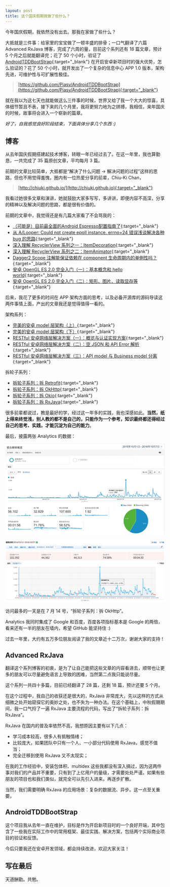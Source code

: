 ```yaml
---
layout: post
title: 这个国庆假期我做了些什么？
---
```


今年国庆假期，我依然没有出去。那我在家做了些什么？

大抵就是三件事：给家里的宝宝做了一顿丰盛的排骨；一口气翻译了六篇 Advanced RxJava 博客，完成了六周的量，目前这个系列还有 18 篇文章，预计 5 个月之后就能翻译完；花了 50 个小时，验证了 [AndroidTDDBootStrap](https://github.com/Piasy/AndroidTDDBootStrap){:target="_blank"} 在开启安卓新项目时的强大优势，怎么验证的？花了 50 个小时，就开发出了一个复杂的信息中心 APP 1.0 版本，架构先进，可维护性与可扩展性极佳。

> [https://github.com/Piasy/AndroidTDDBootStrap](https://github.com/Piasy/AndroidTDDBootStrap){:target="_blank"}

就在我以为这七天也就能做这么三件事的时候，世界又给了我一个大大的惊喜，具体细节暂且不表，接下来的几个月里，我将更努力地为之拼搏，我相信，来年国庆的时候，故事将会进入一个崭新的篇章。

_好了，自我感觉良好阶段结束，下面具体分享几个东西 :)_

## 博客

从去年国庆假期搭建起技术博客，转眼一年已经过去了。在这一年里，我也算勤恳，一共完成了 35 篇原创文章，平均每月 3 篇。

前期的文章比较简单，大抵都是“解决了什么问题 -> 解决问题的过程”这样的思路，但也不用觉得羞愧，圈内有一位热爱分享的前辈，Chiu-Ki Chan，

> [http://chiuki.github.io/](http://chiuki.github.io){:target="_blank"}

我看过她很多文章和演讲，她就鼓励大家多写写，多讲讲，即便内容不高深，分享的精神以及解决问题的思路，都是很有价值的。

前期的文章中，我觉得还是有几篇大家看了不会骂我的：

+ [（可能是）目前最全面的Android Espresso配置指南了](/2016/03/13/Android-Espresso-test-start/index.html){:target="_blank"}
+ [从 A/Looper: Could not create epoll instance. errno=24 错误浅谈解决各种 bug 的思路](/2016/03/16/Looper-crash/index.html){:target="_blank"}
+ [深入理解 RecyclerView 系列之一：ItemDecoration](/2016/03/26/Insight-Android-RecyclerView-ItemDecoration/index.html){:target="_blank"}
+ [深入理解 RecyclerView 系列之二：ItemAnimator](/2016/04/04/Insight-Android-RecyclerView-ItemAnimator/index.html){:target="_blank"}
+ [Dagger2 Scope 注解能保证依赖在 component 生命周期内的单例性吗？](/2016/04/11/Dagger2-Scope-Instance/index.html){:target="_blank"}
+ [安卓 OpenGL ES 2.0 完全入门（一）：基本概念和 hello world](/2016/06/07/Open-gl-es-android-2-part-1/index.html){:target="_blank"}
+ [安卓 OpenGL ES 2.0 完全入门（二）：矩形、图片、读取显存等](/2016/06/14/Open-gl-es-android-2-part-2/index.html){:target="_blank"}

后来，我花了更多的时间在 APP 架构方面的思考，以及必备开源库的源码导读这两件事情上面，产出的文章我还是觉得值得一看的。

架构系列：

+ [完美的安卓 model 层架构（上）](/2016/05/06/Perfect-Android-Model-Layer/index.html){:target="_blank"}
+ [完美的安卓 model 层架构（下）](/2016/05/12/Perfect-Android-Model-Layer-2/index.html){:target="_blank"}
+ [RESTful 安卓网络层解决方案（一）：概览与认证实现方案](/2016/08/29/RESTful-Android-Network-Solution-1/index.html){:target="_blank"}
+ [RESTful 安卓网络层解决方案（二）：空 JSON 和 API Error 解析](/2016/09/04/RESTful-Android-Network-Solution-2/index.html){:target="_blank"}
+ [RESTful 安卓网络层解决方案（三）：API model 与 Business model 分离](/2016/09/04/RESTful-Android-Network-Solution-3/index.html){:target="_blank"}

拆轮子系列：

+ [拆轮子系列：拆 Retrofit](/2016/06/25/Understand-Retrofit/index.html){:target="_blank"}
+ [拆轮子系列：拆 OkHttp](/2016/07/11/Understand-OkHttp/index.html){:target="_blank"}
+ [拆轮子系列：拆 Okio](/2016/08/04/Understand-Okio/index.html){:target="_blank"}
+ [拆轮子系列：拆 RxJava](/2016/09/15/Understand-RxJava/index.html){:target="_blank"}

很多前辈都说过，教是最好的学，经过这一年多的实践，我也深感如此。**当然，纸上得来终觉浅，别人教的都不是自己的，只能作为一个参考，知识最终都还得经过自己的思考、实践，才能沉淀为自己的能力**。

最后，披露两张 Analytics 的数据：

![blog_google_analytics_201510_2016_10.png](/img/201610/blog_google_analytics_201510_2016_10.png)

![blog_baidu_analytics_201603_2016_10.png](/img/201610/blog_baidu_analytics_201603_2016_10.png)

访问最多的一天是在 7 月 14 号，“拆轮子系列：拆 OkHttp”。

Analytics 我同时集成了 Google 和百度，百度各项指标基本是 Google 的两倍，看来还有一半的朋友在墙内，希望 GitHub 能坚持住 :)

过去一年里，大约有五万多位朋友阅读了我的文章近十二万次，谢谢大家的支持！

## Advanced RxJava

翻译这个系列博客的初衷，是为了让自己能把这些文章的内容看进去，顺带也让更多的朋友可以尽量避免语言上导致的困难，当然第二点我只能说尽量。

这个系列一共四十多篇，目前已经翻译了 28 篇，还剩 18 篇，预计还要 5 个月。

在这个过程中，我自己的收获还是很大的，RxJava 非常庞大，先以这样的方式从细微之处开始窥探它的奥妙之处，也不失为一种办法。在这个基础上，中秋假期期间，我一口气捋了一遍 RxJava 主要流程的代码，写出了“拆轮子系列：拆 RxJava”。

RxJava 在国内的普及率依然不高，我想原因主要有以下几点：

+ 学习成本较高，很多人有抵触情绪；
+ 比较庞大，如果团队中只有一个人、一小部分代码使用 RxJava，感觉不值当；
+ 完全迁移到使用 RxJava 又不太现实；

在我的工作经验中，安装包体积、multidex 这些我都没有深入搞过，因为这两件事对我们的产品并不重要，只有到了上亿用户的量级，才需要处处严谨。如果有些朋友的项目也和我们类似，就完全可以先引入进来，再逐步扩散。

当然，我们需要明确 RxJava 的应用场景：复杂的数据流、异步。这一点至关重要。

## AndroidTDDBootStrap

这个项目我从去年一直在维护，目标是作为开启新项目时的一个良好开端，其中包含了一些我在实际工作中的常用框架、最佳实践、解决方案，包括两个实际商业项目的验证和反馈。

今后只要我还在安卓开发领域，都会持续改进，欢迎大家关注！

## 写在最后

天道酬勤。共勉。
